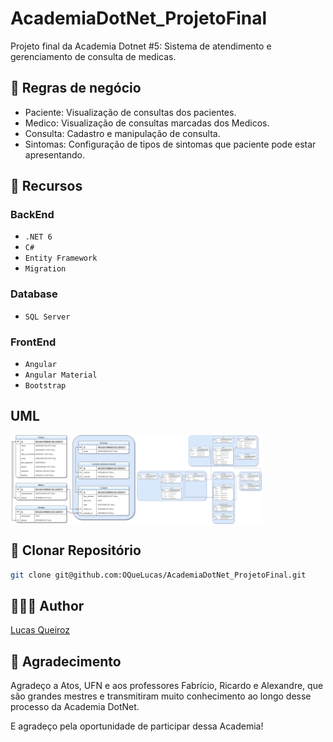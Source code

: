 # AcademiaDotNet_ProjetoFinal

Projeto final da Academia Dotnet #5: Sistema de atendimento e gerenciamento de consulta de medicas.

## 📐 Regras de negócio

- Paciente: Visualização de consultas dos pacientes.
- Medico: Visualização de consultas marcadas dos Medicos.
- Consulta: Cadastro e manipulação de consulta.
- Sintomas: Configuração de tipos de sintomas que paciente pode estar apresentando.

## 🔧 Recursos

### BackEnd

- `.NET 6`
- `C#`
- `Entity Framework`
- `Migration`

### Database

- `SQL Server`

### FrontEnd

- `Angular`
- `Angular Material`
- `Bootstrap`

## UML

<div style="display:flex">
  <img src="https://github.com/OQueLucas/AcademiaDotNet_ProjetoFinal/blob/main/Arquitetura/Escopo%20base%20-%20Hospital.jpg" title="UML escopo inicial" alt="UML do escopo inicial do projeto com tabelas simplificadas" width="40%">
  <img src="https://github.com/OQueLucas/AcademiaDotNet_ProjetoFinal/blob/main/Arquitetura/Escopo%20final%20-%20Hospital.jpg" title="UML escopo final" alt="UML do escopo final do projeto com tabelas mais robustas" width="40%">
</div>

## 🔻 Clonar Repositório

```bash
git clone git@github.com:OQueLucas/AcademiaDotNet_ProjetoFinal.git
```

## 👨🏻‍🦱 Author

[Lucas Queiroz](https://github.com/OQueLucas/)

## 🎁 Agradecimento

Agradeço a Atos, UFN e aos professores Fabrício, Ricardo e Alexandre, que são grandes mestres e transmitiram muito conhecimento ao longo desse processo da Academia DotNet.

E agradeço pela oportunidade de participar dessa Academia!
